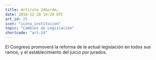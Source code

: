 ```yaml
---
title: Artículo 24&ordm;
date: 2016-12-28 14:29 UTC
art_id: 25
icon: "icono_institucion"
topic: "Cambios de Legislación"
shortcode: "art-24"
---
```


El Congreso promoverá la reforma de la actual legislación en todos sus ramos, y el establecimiento del juicio por jurados.
